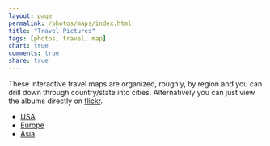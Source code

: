 ```yaml
---
layout: page
permalink: /photos/maps/index.html
title: "Travel Pictures"
tags: [photos, travel, map]
chart: true
comments: true
share: true
---
```


These interactive travel maps are organized, roughly, by region and you can drill down through country/state into cities. Alternatively you can just view the albums directly on <a href="https://www.flickr.com/photos/jtvanlew/sets">flickr</a>.
<ul>
  <li><a href="{{ site.url }}/photos/usa">USA</a></li>
  <li><a href="{{ site.url }}/photos/europe">Europe</a></li>
  <li><a href="{{ site.url }}/photos/asia">Asia</a></li>
</ul>